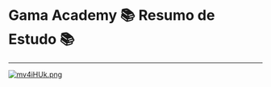 # Gama Academy 📚 Resumo de Estudo 📚

---
[![mv4iHUk.png](https://i.imgur.com/mv4iHUk.png)](https://imgur.com/mv4iHUk)